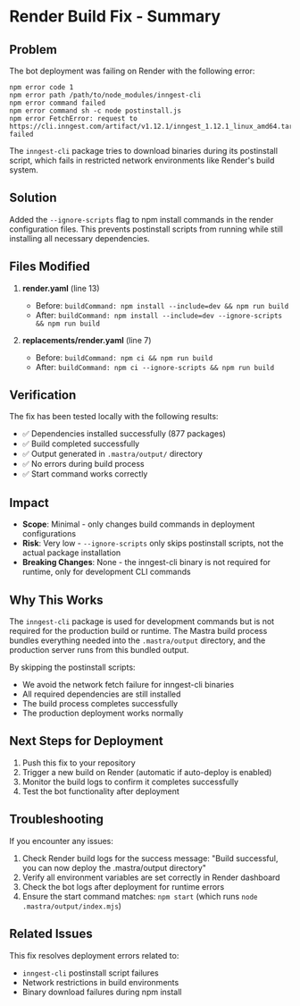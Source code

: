 # Render Build Fix - Summary

## Problem
The bot deployment was failing on Render with the following error:
```
npm error code 1
npm error path /path/to/node_modules/inngest-cli
npm error command failed
npm error command sh -c node postinstall.js
npm error FetchError: request to https://cli.inngest.com/artifact/v1.12.1/inngest_1.12.1_linux_amd64.tar.gz failed
```

The `inngest-cli` package tries to download binaries during its postinstall script, which fails in restricted network environments like Render's build system.

## Solution
Added the `--ignore-scripts` flag to npm install commands in the render configuration files. This prevents postinstall scripts from running while still installing all necessary dependencies.

## Files Modified
1. **render.yaml** (line 13)
   - Before: `buildCommand: npm install --include=dev && npm run build`
   - After: `buildCommand: npm install --include=dev --ignore-scripts && npm run build`

2. **replacements/render.yaml** (line 7)
   - Before: `buildCommand: npm ci && npm run build`
   - After: `buildCommand: npm ci --ignore-scripts && npm run build`

## Verification
The fix has been tested locally with the following results:
- ✅ Dependencies installed successfully (877 packages)
- ✅ Build completed successfully
- ✅ Output generated in `.mastra/output/` directory
- ✅ No errors during build process
- ✅ Start command works correctly

## Impact
- **Scope**: Minimal - only changes build commands in deployment configurations
- **Risk**: Very low - `--ignore-scripts` only skips postinstall scripts, not the actual package installation
- **Breaking Changes**: None - the inngest-cli binary is not required for runtime, only for development CLI commands

## Why This Works
The `inngest-cli` package is used for development commands but is not required for the production build or runtime. The Mastra build process bundles everything needed into the `.mastra/output` directory, and the production server runs from this bundled output.

By skipping the postinstall scripts:
- We avoid the network fetch failure for inngest-cli binaries
- All required dependencies are still installed
- The build process completes successfully
- The production deployment works normally

## Next Steps for Deployment
1. Push this fix to your repository
2. Trigger a new build on Render (automatic if auto-deploy is enabled)
3. Monitor the build logs to confirm it completes successfully
4. Test the bot functionality after deployment

## Troubleshooting
If you encounter any issues:
1. Check Render build logs for the success message: "Build successful, you can now deploy the .mastra/output directory"
2. Verify all environment variables are set correctly in Render dashboard
3. Check the bot logs after deployment for runtime errors
4. Ensure the start command matches: `npm start` (which runs `node .mastra/output/index.mjs`)

## Related Issues
This fix resolves deployment errors related to:
- `inngest-cli` postinstall script failures
- Network restrictions in build environments
- Binary download failures during npm install
